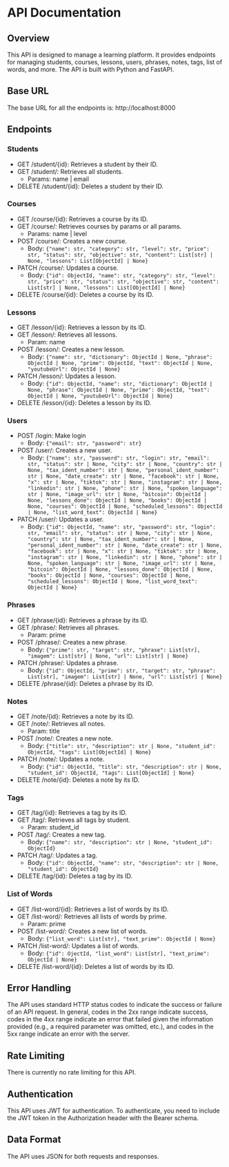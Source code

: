 # API Documentation

## Overview
This API is designed to manage a learning platform. It provides endpoints for managing students, courses, lessons, users, phrases, notes, tags, list of words, and more. The API is built with Python and FastAPI.  
## Base URL
The base URL for all the endpoints is: http://localhost:8000  
## Endpoints

### Students
- GET /student/{id}: Retrieves a student by their ID.
- GET /student/: Retrieves all students.
  - Params: name | email
- DELETE /student/{id}: Deletes a student by their ID.

### Courses

- GET /course/{id}: Retrieves a course by its ID.
- GET /course/: Retrieves courses by params or all params.
  - Params: name | level
- POST /course/: Creates a new course.
  - Body: ```{"name": str, "category": str, "level": str, "price": str, "status": str, "objective": str, "content": List[str] | None, "lessons": List[ObjectId] | None}```
- PATCH /course/: Updates a course.
  - Body: ```{"id": ObjectId, "name": str, "category": str, "level": str, "price": str, "status": str, "objective": str, "content": List[str] | None, "lessons": List[ObjectId] | None}```
- DELETE /course/{id}: Deletes a course by its ID.

### Lessons

- GET /lesson/{id}: Retrieves a lesson by its ID.
- GET /lesson/: Retrieves all lessons.
  - Param: name
- POST /lesson/: Creates a new lesson.
  - Body: ```{"name": str, "dictionary": ObjectId | None, "phrase": ObjectId | None, "prime": ObjectId, "text": ObjectId | None, "youtubeUrl": ObjectId | None}```
- PATCH /lesson/: Updates a lesson.
  - Body: ```{"id": ObjectId, "name": str, "dictionary": ObjectId | None, "phrase": ObjectId | None, "prime": ObjectId, "text": ObjectId | None, "youtubeUrl": ObjectId | None}```
- DELETE /lesson/{id}: Deletes a lesson by its ID.

### Users

- POST /login: Make login
  - Body: ```{"email": str, "password": str}```
- POST /user/: Creates a new user.
  - Body: ```{"name": str, "password": str, "login": str, "email": str, "status": str | None, "city": str | None, "country": str | None, "tax_ident_number": str | None, "personal_ident_number": str | None, "date_create": str | None, "facebook": str | None, "x": str | None, "tiktok": str | None, "instagram": str | None, "linkedin": str | None, "phone": str | None, "spoken_language": str | None, "image_url": str | None, "bitcoin": ObjectId | None, "lessons_done": ObjectId | None, "books": ObjectId | None, "courses": ObjectId | None, "scheduled_lessons": ObjectId | None, "list_word_text": ObjectId | None}```
- PATCH /user/: Updates a user.
  - Body: ```{"id": ObjectId, "name": str, "password": str, "login": str, "email": str, "status": str | None, "city": str | None, "country": str | None, "tax_ident_number": str | None, "personal_ident_number": str | None, "date_create": str | None, "facebook": str | None, "x": str | None, "tiktok": str | None, "instagram": str | None, "linkedin": str | None, "phone": str | None, "spoken_language": str | None, "image_url": str | None, "bitcoin": ObjectId | None, "lessons_done": ObjectId | None, "books": ObjectId | None, "courses": ObjectId | None, "scheduled_lessons": ObjectId | None, "list_word_text": ObjectId | None}```

### Phrases

- GET /phrase/{id}: Retrieves a phrase by its ID.
- GET /phrase/: Retrieves all phrases.
  - Param: prime
- POST /phrase/: Creates a new phrase.
  - Body: ```{"prime": str, "target": str, "phrase": List[str], "imagem": List[str] | None, "url": List[str] | None}```
- PATCH /phrase/: Updates a phrase.
  - Body: ```{"id": ObjectId, "prime": str, "target": str, "phrase": List[str], "imagem": List[str] | None, "url": List[str] | None}```
- DELETE /phrase/{id}: Deletes a phrase by its ID.

### Notes

- GET /note/{id}: Retrieves a note by its ID.
- GET /note/: Retrieves all notes.
  - Param: title
- POST /note/: Creates a new note.
  - Body: ```{"title": str, "description": str | None, "student_id": ObjectId, "tags": List[ObjectId] | None}```
- PATCH /note/: Updates a note.
  - Body: ```{"id": ObjectId, "title": str, "description": str | None, "student_id": ObjectId, "tags": List[ObjectId] | None}```
- DELETE /note/{id}: Deletes a note by its ID.

### Tags

- GET /tag/{id}: Retrieves a tag by its ID.
- GET /tag/: Retrieves all tags by student.
  - Param: student_id
- POST /tag/: Creates a new tag.
  - Body: ```{"name": str, "description": str | None, "student_id": ObjectId}```
- PATCH /tag/: Updates a tag.
  - Body: ```{"id": ObjectId, "name": str, "description": str | None, "student_id": ObjectId}```
- DELETE /tag/{id}: Deletes a tag by its ID.

### List of Words

- GET /list-word/{id}: Retrieves a list of words by its ID.
- GET /list-word/: Retrieves all lists of words by prime.
  - Param: prime
- POST /list-word/: Creates a new list of words.
  - Body: ```{"list_word": List[str], "text_prime": ObjectId | None}```
- PATCH /list-word/: Updates a list of words.
  - Body: ```{"id": OjectId, "list_word": List[str], "text_prime": ObjectId | None}```
- DELETE /list-word/{id}: Deletes a list of words by its ID.

## Error Handling

The API uses standard HTTP status codes to indicate the success or failure of an API request. In general, codes in the 2xx range indicate success, codes in the 4xx range indicate an error that failed given the information provided (e.g., a required parameter was omitted, etc.), and codes in the 5xx range indicate an error with the server.  

## Rate Limiting

There is currently no rate limiting for this API.  

## Authentication

This API uses JWT for authentication. To authenticate, you need to include the JWT token in the Authorization header with the Bearer schema.  

## Data Format

The API uses JSON for both requests and responses.